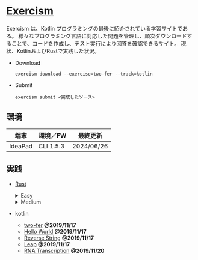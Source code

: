 # [Exercism](https://exercism.io/my/tracks)

  Exercism は、Kotlin プログラミングの最後に紹介されている学習サイトである。
  様々なプログラミング言語に対応した問題を管理し、順次ダウンロードすることで、コードを作成し、テスト実行により回答を確認できるサイト。
  現状、KotlinおよびRustで実践した状況。

- Download

  ```
  exercism download --exercise=two-fer --track=kotlin
  ```

- Submit

  ```
  exercism submit <完成したソース>
  ```

##  環境
  |端末       |環境／FW      |最終更新
  |-----------|-------------|----------
  |IdeaPad    |CLI 1.5.3    |2024/06/26

##  実践

- [Rust](https://exercism.org/tracks/rust/exercises)
  <details>
  <summary>Easy</summary>

    |名前                   |状態
    |----------------------|----------
    |armstrong-numbers     |<span style="color: red;">*finished*</span>
    |beer-song             |<span style="color: red;">*finished*</span>
    |difference-of-squares |<span style="color: red;">*finished*</span>
    |gigasecond            |<span style="color: red;">*finished*</span>
    |grains                |<span style="color: yellow;">*suspended*</span>
    |hello-world           |<span style="color: red;">[*finished*](https://exercism.org/tracks/rust/exercises/hello-world)</span>
    |leap                  |<span style="color: red;">*finished*</span>
    |nth-prime             |<span style="color: red;">*finished*</span>
    |prime-factors         |<span style="color: red;">*finished*</span>
    |proverb               |<span style="color: red;">*finished*</span>
    |reverse-string        |<span style="color: red;">*finished*</span>
    |eliuds-eggs           |<span style="color: red;">*finished*</span>
    |kindergarten-garden   |<span style="color: red;">*finished*</span>
    |series                |<span style="color: red;">*finished*</span>
    |diffie-hellman        |<span style="color: yellow;">*suspended*</span>
    |collatz-conjecture    |<span style="color: red;">*finished*</span>
    |matching-brackets     |<span style="color: red;">*finished*</span>
    |high-scores           |<span style="color: yellow;">*suspended*</span>
    |bob                   |<span style="color: red;">*finished*</span>
    |sum-of-multiples      |<span style="color: red;">*finished*</span>
    |raindrops             |<span style="color: red;">*finished*</span>
  </details>

  <details>
  <summary>Medium</summary>

    |名前                   |状態
    |----------------------|----------
    |acronym               |<span style="color: red;">*finished*</span>
    |all-your-base         |<span style="color: red;">*finished*</span>
    |allergies             |<span style="color: red;">*finished*</span>
    |alphametics           |<span style="color: yellow;">*suspended*</span>
    |anagram               |<span style="color: red;">*finished*</span>
    |binary-search         |<span style="color: red;">*finished* (Except Generic)</span>
    |bowling               |<span style="color: red;">*finished*</span>
    |clock                 |<span style="color: red;">*finished*</span>
    |dot-dsl               |<span style="color: red;">*finished*</span>
    |etl                   |<span style="color: red;">*finished*</span>
    |grade-school          |<span style="color: red;">*finished*</span>
    |hamming               |<span style="color: red;">*finished*</span>
    |isbn-verifier         |<span style="color: red;">*finished*</span>
    |isogram               |<span style="color: red;">*finished*</span>
    |luhn                  |<span style="color: red;">*finished*</span>
    |minesweeper           |<span style="color: yellow;">*suspended*</span>
    |nucleotide-count      |<span style="color: red;">*finished*</span>
    |paasio                |<span style="color: yellow;">*suspended*</span>
    |palindrome-products   |<span style="color: red;">*finished*</span>
    |pangram               |<span style="color: red;">*finished*</span>
    |pascals-triangle      |<span style="color: red;">*finished*</span>
    |perfect-numbers       |<span style="color: red;">*finished*</span>
    |pig-latin             |<span style="color: red;">*finished*</span>
    |queen-attack          |<span style="color: red;">*finished*</span>
    |rna-transcription     |<span style="color: red;">*finished*</span>
    |run-length-encoding   |<span style="color: red;">*finished*</span>
    |saddle-points         |<span style="color: red;">*finished*</span>
    |say                   |<span style="color: red;">*finished*</span><br /> but failed on exercism, and requested review
    |scrabble-score        |<span style="color: red;">*finished*</span>
    |sieve                 |<span style="color: red;">*finished*</span>
    |simple-linked-list    |<span style="color: yellow;">*4 tests / 9 tests passed*</span>
    |space-age             |<span style="color: red;">*finished*</span>
    |spiral-matrix         |**2024/07/31**  <span style="color: red;">*finished*</span>
    |sublist               |<span style="color: red;">*finished*</span>
    |tournament
    |triangle

  </details>

- kotlin
  - [two-fer](https://exercism.io/my/solutions/aa2de6b105d34450b4750cae4938773a) **@2019/11/17**
  - [Hello World](https://exercism.io/my/solutions/49b7155b034142da95bc5c44c17a8c36) **@2019/11/17**
  - [Reverse String](https://exercism.io/my/solutions/cbdaaa17f5574fa58c552d37d635c681) **@2019/11/17**
  - [Leap](https://exercism.io/my/solutions/775889fd51284ed69f224e352242d625) **@2019/11/17**
  - [RNA Transcription](https://exercism.io/my/solutions/3ef66e48eb1d4e2b8766d443d34a0198) **@2019/11/20**

